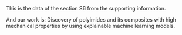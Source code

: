 This is the data of the section S6 from the supporting information.

And our work is: Discovery of polyimides and its composites with high mechanical properties by using explainable machine learning models.
